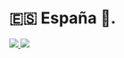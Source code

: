 # 🇪🇸 España 🏪.
<a href="https://github.com/Taxalo">
  <img src=https://github-readme-stats.vercel.app/api/top-langs/?username=Taxalo&theme=great-gatsby />
</a>
<a href="https://github.com/Taxalo">
  <img src=https://github-readme-stats.vercel.app/api?username=Taxalo&show_icons=true&count_private=true&theme=great-gatsby />
</a>
